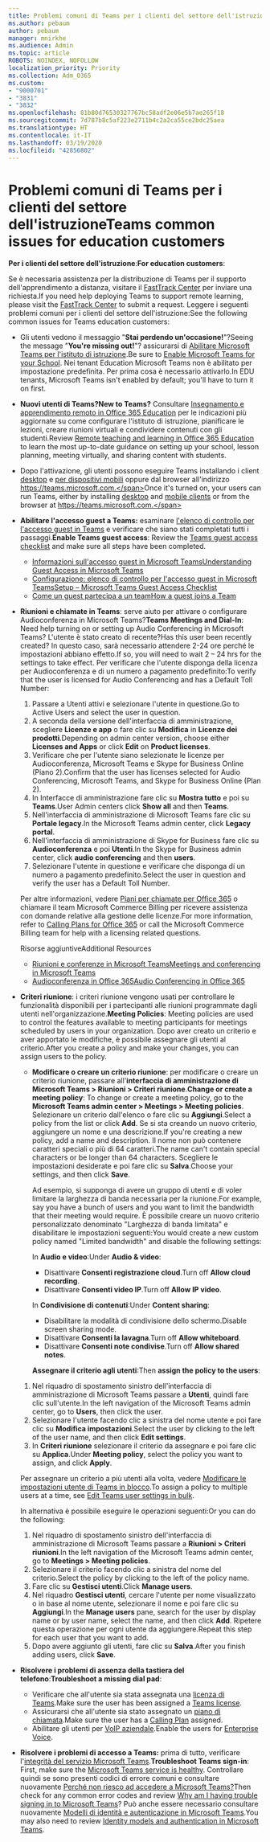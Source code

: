 ```yaml
---
title: Problemi comuni di Teams per i clienti del settore dell'istruzione
ms.author: pebaum
author: pebaum
manager: mnirkhe
ms.audience: Admin
ms.topic: article
ROBOTS: NOINDEX, NOFOLLOW
localization_priority: Priority
ms.collection: Adm_O365
ms.custom:
- "9000701"
- "3831"
- "3832"
ms.openlocfilehash: 81b80d76530327767bc58adf2e06e5b7ae265f18
ms.sourcegitcommit: 7d787b8c5af223e2711b4c2a2ca55ce2bdc25aea
ms.translationtype: HT
ms.contentlocale: it-IT
ms.lasthandoff: 03/19/2020
ms.locfileid: "42856802"
---
```

# <a name="teams-common-issues-for-education-customers"></a><span data-ttu-id="71a75-102">Problemi comuni di Teams per i clienti del settore dell'istruzione</span><span class="sxs-lookup"><span data-stu-id="71a75-102">Teams common issues for education customers</span></span>

<span data-ttu-id="71a75-103">**Per i clienti del settore dell'istruzione**:</span><span class="sxs-lookup"><span data-stu-id="71a75-103">**For education customers**:</span></span>

<span data-ttu-id="71a75-104">Se è necessaria assistenza per la distribuzione di Teams per il supporto dell'apprendimento a distanza, visitare il [FastTrack Center](https://www.microsoft.com/fasttrack) per inviare una richiesta.</span><span class="sxs-lookup"><span data-stu-id="71a75-104">If you need help deploying Teams to support remote learning, please visit the [FastTrack Center](https://www.microsoft.com/fasttrack) to submit a request.</span></span> <span data-ttu-id="71a75-105">Leggere i seguenti problemi comuni per i clienti del settore dell'istruzione:</span><span class="sxs-lookup"><span data-stu-id="71a75-105">See the following common issues for Teams education customers:</span></span>

- <span data-ttu-id="71a75-106">Gli utenti vedono il messaggio "**Stai perdendo un'occasione!**"?</span><span class="sxs-lookup"><span data-stu-id="71a75-106">Seeing the message "**You're missing out!**"?</span></span> <span data-ttu-id="71a75-107">assicurarsi di [Abilitare Microsoft Teams per l'istituto di istruzione](https://docs.microsoft.com/microsoft-365/education/intune-edu-trial/enable-microsoft-teams).</span><span class="sxs-lookup"><span data-stu-id="71a75-107">Be sure to [Enable Microsoft Teams for your School](https://docs.microsoft.com/microsoft-365/education/intune-edu-trial/enable-microsoft-teams).</span></span> <span data-ttu-id="71a75-108">Nei tenant Education Microsoft Teams non è abilitato per impostazione predefinita. Per prima cosa è necessario attivarlo.</span><span class="sxs-lookup"><span data-stu-id="71a75-108">In EDU tenants, Microsoft Teams isn't enabled by default; you'll have to turn it on first.</span></span>

- <span data-ttu-id="71a75-109">**Nuovi utenti di Teams?**</span><span class="sxs-lookup"><span data-stu-id="71a75-109">**New to Teams?**</span></span> <span data-ttu-id="71a75-110">Consultare [Insegnamento e apprendimento remoto in Office 365 Education](https://support.office.com/article/remote-teaching-and-learning-in-office-365-education-f651ccae-7b65-478b-8366-51bb884025c4) per le indicazioni più aggiornate su come configurare l'istituto di istruzione, pianificare le lezioni, creare riunioni virtuali e condividere contenuti con gli studenti.</span><span class="sxs-lookup"><span data-stu-id="71a75-110">Review [Remote teaching and learning in Office 365 Education](https://support.office.com/article/remote-teaching-and-learning-in-office-365-education-f651ccae-7b65-478b-8366-51bb884025c4) to learn the most up-to-date guidance on setting up your school, lesson planning, meeting virtually, and sharing content with students.</span></span>

- <span data-ttu-id="71a75-111">Dopo l'attivazione, gli utenti possono eseguire Teams installando i client [desktop](https://docs.microsoft.com/MicrosoftTeams/get-clients#desktop-client) e [per dispositivi mobili](https://docs.microsoft.com/MicrosoftTeams/get-clients#mobile-clients) oppure dal browser all'indirizzo https://teams.microsoft.com.</span><span class="sxs-lookup"><span data-stu-id="71a75-111">Once it's turned on, your users can run Teams, either by installing [desktop](https://docs.microsoft.com/MicrosoftTeams/get-clients#desktop-client) and [mobile clients](https://docs.microsoft.com/MicrosoftTeams/get-clients#mobile-clients) or from the browser at https://teams.microsoft.com.</span></span>

- <span data-ttu-id="71a75-112">**Abilitare l'accesso guest a Teams:** esaminare [l'elenco di controllo per l'accesso guest in Teams](https://docs.microsoft.com/microsoftteams/guest-access-checklist) e verificare che siano stati completati tutti i passaggi.</span><span class="sxs-lookup"><span data-stu-id="71a75-112">**Enable Teams guest access**: Review the [Teams guest access checklist](https://docs.microsoft.com/microsoftteams/guest-access-checklist) and make sure all steps have been completed.</span></span>
    - [<span data-ttu-id="71a75-113">Informazioni sull'accesso guest in Microsoft Teams</span><span class="sxs-lookup"><span data-stu-id="71a75-113">Understanding Guest Access in Microsoft Teams</span></span>](https://docs.microsoft.com/microsoftteams/guest-access)
    - [<span data-ttu-id="71a75-114">Configurazione: elenco di controllo per l'accesso guest in Microsoft Teams</span><span class="sxs-lookup"><span data-stu-id="71a75-114">Setup – Microsoft Teams Guest Access Checklist</span></span>](https://docs.microsoft.com/microsoftteams/guest-access-checklist)
    - [<span data-ttu-id="71a75-115">Come un guest partecipa a un team</span><span class="sxs-lookup"><span data-stu-id="71a75-115">How a guest joins a Team</span></span>](https://docs.microsoft.com/microsoftteams/guest-joins)

- <span data-ttu-id="71a75-116">**Riunioni e chiamate in Teams**: serve aiuto per attivare o configurare Audioconferenza in Microsoft Teams?</span><span class="sxs-lookup"><span data-stu-id="71a75-116">**Teams Meetings and Dial-In**: Need help turning on or setting up Audio Conferencing in Microsoft Teams?</span></span> <span data-ttu-id="71a75-117">L'utente è stato creato di recente?</span><span class="sxs-lookup"><span data-stu-id="71a75-117">Has this user been recently created?</span></span> <span data-ttu-id="71a75-118">In questo caso, sarà necessario attendere 2-24 ore perché le impostazioni abbiano effetto.</span><span class="sxs-lookup"><span data-stu-id="71a75-118">If so, you will need to wait 2 – 24 hrs for the settings to take effect.</span></span> <span data-ttu-id="71a75-119">Per verificare che l'utente disponga della licenza per Audioconferenza e di un numero a pagamento predefinito:</span><span class="sxs-lookup"><span data-stu-id="71a75-119">To verify that the user is licensed for Audio Conferencing and has a Default Toll Number:</span></span>
    1. <span data-ttu-id="71a75-120">Passare a Utenti attivi e selezionare l'utente in questione.</span><span class="sxs-lookup"><span data-stu-id="71a75-120">Go to Active Users and select the user in question.</span></span>
    2. <span data-ttu-id="71a75-121">A seconda della versione dell'interfaccia di amministrazione, scegliere **Licenze e app** o fare clic su **Modifica** in **Licenze dei prodotti**.</span><span class="sxs-lookup"><span data-stu-id="71a75-121">Depending on admin center version, choose either **Licenses and Apps** or click **Edit** on **Product licenses**.</span></span>
    3. <span data-ttu-id="71a75-122">Verificare che per l'utente siano selezionate le licenze per Audioconferenza, Microsoft Teams e Skype for Business Online (Piano 2).</span><span class="sxs-lookup"><span data-stu-id="71a75-122">Confirm that the user has licenses selected for Audio Conferencing, Microsoft Teams, and Skype for Business Online (Plan 2).</span></span>
    4. <span data-ttu-id="71a75-123">In Interfacce di amministrazione fare clic su **Mostra tutto** e poi su **Teams**.</span><span class="sxs-lookup"><span data-stu-id="71a75-123">User Admin centers click **Show all** and then **Teams**.</span></span>
    5. <span data-ttu-id="71a75-124">Nell'interfaccia di amministrazione di Microsoft Teams fare clic su **Portale legacy**.</span><span class="sxs-lookup"><span data-stu-id="71a75-124">In the Microsoft Teams admin center, click **Legacy portal**.</span></span>
    6. <span data-ttu-id="71a75-125">Nell'interfaccia di amministrazione di Skype for Business fare clic su **Audioconferenza** e poi **Utenti**.</span><span class="sxs-lookup"><span data-stu-id="71a75-125">In the Skype for Business admin center, click **audio conferencing** and then **users**.</span></span>
    7. <span data-ttu-id="71a75-126">Selezionare l'utente in questione e verificare che disponga di un numero a pagamento predefinito.</span><span class="sxs-lookup"><span data-stu-id="71a75-126">Select the user in question and verify the user has a Default Toll Number.</span></span>

    <span data-ttu-id="71a75-127">Per altre informazioni, vedere [Piani per chiamate per Office 365](https://docs.microsoft.com/microsoftteams/calling-plans-for-office-365) o chiamare il team Microsoft Commerce Billing per ricevere assistenza con domande relative alla gestione delle licenze.</span><span class="sxs-lookup"><span data-stu-id="71a75-127">For more information, refer to [Calling Plans for Office 365](https://docs.microsoft.com/microsoftteams/calling-plans-for-office-365) or call the Microsoft Commerce Billing team for help with a licensing related questions.</span></span>

    <span data-ttu-id="71a75-128">Risorse aggiuntive</span><span class="sxs-lookup"><span data-stu-id="71a75-128">Additional Resources</span></span>

    - [<span data-ttu-id="71a75-129">Riunioni e conferenze in Microsoft Teams</span><span class="sxs-lookup"><span data-stu-id="71a75-129">Meetings and conferencing in Microsoft Teams</span></span>](https://docs.microsoft.com/microsoftteams/deploy-meetings-microsoft-teams-landing-page)
    - [<span data-ttu-id="71a75-130">Audioconferenza in Office 365</span><span class="sxs-lookup"><span data-stu-id="71a75-130">Audio Conferencing in Office 365</span></span>](https://docs.microsoft.com/microsoftteams/audio-conferencing-in-office-365)

- <span data-ttu-id="71a75-131">**Criteri riunione**: i criteri riunione vengono usati per controllare le funzionalità disponibili per i partecipanti alle riunioni programmate dagli utenti nell'organizzazione.</span><span class="sxs-lookup"><span data-stu-id="71a75-131">**Meeting Policies**: Meeting policies are used to control the features available to meeting participants for meetings scheduled by users in your organization.</span></span> <span data-ttu-id="71a75-132">Dopo aver creato un criterio e aver apportato le modifiche, è possibile assegnare gli utenti al criterio.</span><span class="sxs-lookup"><span data-stu-id="71a75-132">After you create a policy and make your changes, you can assign users to the policy.</span></span>

    - <span data-ttu-id="71a75-133">**Modificare o creare un criterio riunione**: per modificare o creare un criterio riunione, passare all'**interfaccia di amministrazione di Microsoft Teams > Riunioni > Criteri riunione**.</span><span class="sxs-lookup"><span data-stu-id="71a75-133">**Change or create a meeting policy**: To change or create a meeting policy, go to the **Microsoft Teams admin center > Meetings > Meeting policies**.</span></span> <span data-ttu-id="71a75-134">Selezionare un criterio dall'elenco o fare clic su **Aggiungi**.</span><span class="sxs-lookup"><span data-stu-id="71a75-134">Select a policy from the list or click **Add**.</span></span> <span data-ttu-id="71a75-135">Se si sta creando un nuovo criterio, aggiungere un nome e una descrizione.</span><span class="sxs-lookup"><span data-stu-id="71a75-135">If you're creating a new policy, add a name and description.</span></span> <span data-ttu-id="71a75-136">Il nome non può contenere caratteri speciali o più di 64 caratteri.</span><span class="sxs-lookup"><span data-stu-id="71a75-136">The name can't contain special characters or be longer than 64 characters.</span></span> <span data-ttu-id="71a75-137">Scegliere le impostazioni desiderate e poi fare clic su **Salva**.</span><span class="sxs-lookup"><span data-stu-id="71a75-137">Choose your settings, and then click **Save**.</span></span> 
    
        <span data-ttu-id="71a75-138">Ad esempio, si supponga di avere un gruppo di utenti e di voler limitare la larghezza di banda necessaria per la riunione.</span><span class="sxs-lookup"><span data-stu-id="71a75-138">For example, say you have a bunch of users and you want to limit the bandwidth that their meeting would require.</span></span> <span data-ttu-id="71a75-139">È possibile creare un nuovo criterio personalizzato denominato "Larghezza di banda limitata" e disabilitare le impostazioni seguenti:</span><span class="sxs-lookup"><span data-stu-id="71a75-139">You would create a new custom policy named "Limited bandwidth" and disable the following settings:</span></span>

        <span data-ttu-id="71a75-140">In **Audio e video**:</span><span class="sxs-lookup"><span data-stu-id="71a75-140">Under **Audio & video**:</span></span>
        - <span data-ttu-id="71a75-141">Disattivare **Consenti registrazione cloud**.</span><span class="sxs-lookup"><span data-stu-id="71a75-141">Turn off **Allow cloud recording**.</span></span>
        - <span data-ttu-id="71a75-142">Disattivare **Consenti video IP**.</span><span class="sxs-lookup"><span data-stu-id="71a75-142">Turn off **Allow IP video**.</span></span>

        <span data-ttu-id="71a75-143">In **Condivisione di contenuti**:</span><span class="sxs-lookup"><span data-stu-id="71a75-143">Under **Content sharing**:</span></span>

        - <span data-ttu-id="71a75-144">Disabilitare la modalità di condivisione dello schermo.</span><span class="sxs-lookup"><span data-stu-id="71a75-144">Disable screen sharing mode.</span></span>
        - <span data-ttu-id="71a75-145">Disattivare **Consenti la lavagna**.</span><span class="sxs-lookup"><span data-stu-id="71a75-145">Turn off **Allow whiteboard**.</span></span>
        - <span data-ttu-id="71a75-146">Disattivare **Consenti note condivise**.</span><span class="sxs-lookup"><span data-stu-id="71a75-146">Turn off **Allow shared notes**.</span></span>

        <span data-ttu-id="71a75-147">**Assegnare il criterio agli utenti**:</span><span class="sxs-lookup"><span data-stu-id="71a75-147">Then **assign the policy to the users**:</span></span>

    1. <span data-ttu-id="71a75-148">Nel riquadro di spostamento sinistro dell'interfaccia di amministrazione di Microsoft Teams passare a **Utenti**, quindi fare clic sull'utente.</span><span class="sxs-lookup"><span data-stu-id="71a75-148">In the left navigation of the Microsoft Teams admin center, go to **Users**, then click the user.</span></span>
    2. <span data-ttu-id="71a75-149">Selezionare l'utente facendo clic a sinistra del nome utente e poi fare clic su **Modifica impostazioni**.</span><span class="sxs-lookup"><span data-stu-id="71a75-149">Select the user by clicking to the left of the user name, and then click **Edit settings**.</span></span>
    3. <span data-ttu-id="71a75-150">In **Criteri riunione** selezionare il criterio da assegnare e poi fare clic su **Applica**.</span><span class="sxs-lookup"><span data-stu-id="71a75-150">Under **Meeting policy**, select the policy you want to assign, and click **Apply**.</span></span>

    <span data-ttu-id="71a75-151">Per assegnare un criterio a più utenti alla volta, vedere [Modificare le impostazioni utente di Teams in blocco](https://docs.microsoft.com/microsoftteams/edit-user-settings-in-bulk).</span><span class="sxs-lookup"><span data-stu-id="71a75-151">To assign a policy to multiple users at a time, see [Edit Teams user settings in bulk](https://docs.microsoft.com/microsoftteams/edit-user-settings-in-bulk).</span></span>

    <span data-ttu-id="71a75-152">In alternativa è possibile eseguire le operazioni seguenti:</span><span class="sxs-lookup"><span data-stu-id="71a75-152">Or you can do the following:</span></span>
    1. <span data-ttu-id="71a75-153">Nel riquadro di spostamento sinistro dell'interfaccia di amministrazione di Microsoft Teams passare a **Riunioni > Criteri riunioni**.</span><span class="sxs-lookup"><span data-stu-id="71a75-153">In the left navigation of the Microsoft Teams admin center, go to **Meetings > Meeting policies**.</span></span>
    2. <span data-ttu-id="71a75-154">Selezionare il criterio facendo clic a sinistra del nome del criterio.</span><span class="sxs-lookup"><span data-stu-id="71a75-154">Select the policy by clicking to the left of the policy name.</span></span>
    3. <span data-ttu-id="71a75-155">Fare clic su **Gestisci utenti**.</span><span class="sxs-lookup"><span data-stu-id="71a75-155">Click **Manage users**.</span></span>
    4. <span data-ttu-id="71a75-156">Nel riquadro **Gestisci utenti**, cercare l'utente per nome visualizzato o in base al nome utente, selezionare il nome e poi fare clic su **Aggiungi**.</span><span class="sxs-lookup"><span data-stu-id="71a75-156">In the **Manage users** pane, search for the user by display name or by user name, select the name, and then click **Add**.</span></span> <span data-ttu-id="71a75-157">Ripetere questa operazione per ogni utente da aggiungere.</span><span class="sxs-lookup"><span data-stu-id="71a75-157">Repeat this step for each user that you want to add.</span></span>
    5. <span data-ttu-id="71a75-158">Dopo avere aggiunto gli utenti, fare clic su **Salva**.</span><span class="sxs-lookup"><span data-stu-id="71a75-158">After you finish adding users, click **Save**.</span></span>

- <span data-ttu-id="71a75-159">**Risolvere i problemi di assenza della tastiera del telefono**:</span><span class="sxs-lookup"><span data-stu-id="71a75-159">**Troubleshoot a missing dial pad**:</span></span>
    - <span data-ttu-id="71a75-160">Verificare che all'utente sia stata assegnata una [licenza di Teams](https://docs.microsoft.com/MicrosoftTeams/assign-teams-licenses).</span><span class="sxs-lookup"><span data-stu-id="71a75-160">Make sure the user has been assigned a [Teams license](https://docs.microsoft.com/MicrosoftTeams/assign-teams-licenses).</span></span>
    - <span data-ttu-id="71a75-161">Assicurarsi che all'utente sia stato assegnato un [piano di chiamata](https://docs.microsoft.com/MicrosoftTeams/calling-plan-landing-page).</span><span class="sxs-lookup"><span data-stu-id="71a75-161">Make sure the user has a [Calling Plan](https://docs.microsoft.com/MicrosoftTeams/calling-plan-landing-page) assigned.</span></span>
    - <span data-ttu-id="71a75-162">Abilitare gli utenti per [VoIP aziendale](https://docs.microsoft.com/skypeforbusiness/skype-for-business-hybrid-solutions/plan-your-phone-system-cloud-pbx-solution/enable-users-for-enterprise-voice-online-and-phone-system-voicemail#to-enable-your-users-for-phone-system-in-office-365-voice-and-voicemail).</span><span class="sxs-lookup"><span data-stu-id="71a75-162">Enable the users for [Enterprise Voice](https://docs.microsoft.com/skypeforbusiness/skype-for-business-hybrid-solutions/plan-your-phone-system-cloud-pbx-solution/enable-users-for-enterprise-voice-online-and-phone-system-voicemail#to-enable-your-users-for-phone-system-in-office-365-voice-and-voicemail).</span></span>

- <span data-ttu-id="71a75-163">**Risolvere i problemi di accesso a Teams:** prima di tutto, verificare l'[integrità del servizio Microsoft Teams](https://admin.microsoft.com/Adminportal/Home?source=applauncher#/servicehealth).</span><span class="sxs-lookup"><span data-stu-id="71a75-163">**Troubleshoot Teams sign-in**: First, make sure the [Microsoft Teams service is healthy](https://admin.microsoft.com/Adminportal/Home?source=applauncher#/servicehealth).</span></span> <span data-ttu-id="71a75-164">Controllare quindi se sono presenti codici di errore comuni e consultare nuovamente [Perché non riesco ad accedere a Microsoft Teams?](https://support.office.com/article/a02f683b-61a3-4008-9447-ee60c5593b0f)</span><span class="sxs-lookup"><span data-stu-id="71a75-164">Then check for any common error codes and review [Why am I having trouble signing in to Microsoft Teams](https://support.office.com/article/a02f683b-61a3-4008-9447-ee60c5593b0f)?</span></span> <span data-ttu-id="71a75-165">Può anche essere necessario consultare nuovamente [Modelli di identità e autenticazione in Microsoft Teams](https://docs.microsoft.com/MicrosoftTeams/identify-models-authentication).</span><span class="sxs-lookup"><span data-stu-id="71a75-165">You may also need to review [Identity models and authentication in Microsoft Teams](https://docs.microsoft.com/MicrosoftTeams/identify-models-authentication).</span></span>
